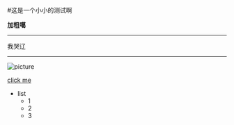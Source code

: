 #这是一个小小的测试啊


**加粗噶**

---
我哭辽
***

![picture]( "hhh")


[click me](http//:baidu.com)

- list
  - 1
  - 2
  - 3
  